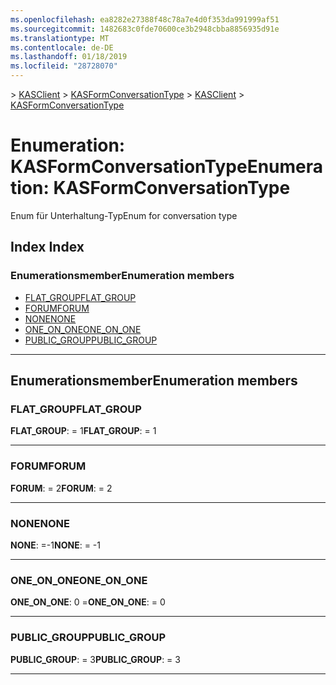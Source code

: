 ```yaml
---
ms.openlocfilehash: ea8282e27388f48c78a7e4d0f353da991999af51
ms.sourcegitcommit: 1482683c0fde70600ce3b2948cbba8856935d91e
ms.translationtype: MT
ms.contentlocale: de-DE
ms.lasthandoff: 01/18/2019
ms.locfileid: "28728070"
---
```

<span data-ttu-id="3c50b-101">[](../README.md) > [KASClient](../modules/kasclient.md) > [KASFormConversationType](../enums/kasclient.kasformconversationtype.md)</span><span class="sxs-lookup"><span data-stu-id="3c50b-101">[](../README.md) > [KASClient](../modules/kasclient.md) > [KASFormConversationType](../enums/kasclient.kasformconversationtype.md)</span></span>

# <a name="enumeration-kasformconversationtype"></a><span data-ttu-id="3c50b-102">Enumeration: KASFormConversationType</span><span class="sxs-lookup"><span data-stu-id="3c50b-102">Enumeration: KASFormConversationType</span></span>

<span data-ttu-id="3c50b-103">Enum für Unterhaltung-Typ</span><span class="sxs-lookup"><span data-stu-id="3c50b-103">Enum for conversation type</span></span>
## <a name="index"></a><span data-ttu-id="3c50b-104">Index </span><span class="sxs-lookup"><span data-stu-id="3c50b-104">Index</span></span>

### <a name="enumeration-members"></a><span data-ttu-id="3c50b-105">Enumerationsmember</span><span class="sxs-lookup"><span data-stu-id="3c50b-105">Enumeration members</span></span>

* [<span data-ttu-id="3c50b-106">FLAT_GROUP</span><span class="sxs-lookup"><span data-stu-id="3c50b-106">FLAT_GROUP</span></span>](kasclient.kasformconversationtype.md#flat_group)
* [<span data-ttu-id="3c50b-107">FORUM</span><span class="sxs-lookup"><span data-stu-id="3c50b-107">FORUM</span></span>](kasclient.kasformconversationtype.md#forum)
* [<span data-ttu-id="3c50b-108">NONE</span><span class="sxs-lookup"><span data-stu-id="3c50b-108">NONE</span></span>](kasclient.kasformconversationtype.md#none)
* [<span data-ttu-id="3c50b-109">ONE_ON_ONE</span><span class="sxs-lookup"><span data-stu-id="3c50b-109">ONE_ON_ONE</span></span>](kasclient.kasformconversationtype.md#one_on_one)
* [<span data-ttu-id="3c50b-110">PUBLIC_GROUP</span><span class="sxs-lookup"><span data-stu-id="3c50b-110">PUBLIC_GROUP</span></span>](kasclient.kasformconversationtype.md#public_group)

---

## <a name="enumeration-members"></a><span data-ttu-id="3c50b-111">Enumerationsmember</span><span class="sxs-lookup"><span data-stu-id="3c50b-111">Enumeration members</span></span>

<a id="flat_group"></a>

###  <a name="flatgroup"></a><span data-ttu-id="3c50b-112">FLAT_GROUP</span><span class="sxs-lookup"><span data-stu-id="3c50b-112">FLAT_GROUP</span></span>

<span data-ttu-id="3c50b-113">**FLAT_GROUP**: = 1</span><span class="sxs-lookup"><span data-stu-id="3c50b-113">**FLAT_GROUP**:  = 1</span></span>

___

<a id="forum"></a>

###  <a name="forum"></a><span data-ttu-id="3c50b-114">FORUM</span><span class="sxs-lookup"><span data-stu-id="3c50b-114">FORUM</span></span>

<span data-ttu-id="3c50b-115">**FORUM**: = 2</span><span class="sxs-lookup"><span data-stu-id="3c50b-115">**FORUM**:  = 2</span></span>

___

<a id="none"></a>

###  <a name="none"></a><span data-ttu-id="3c50b-116">NONE</span><span class="sxs-lookup"><span data-stu-id="3c50b-116">NONE</span></span>

<span data-ttu-id="3c50b-117">**NONE**: =-1</span><span class="sxs-lookup"><span data-stu-id="3c50b-117">**NONE**:  =  -1</span></span>

___

<a id="one_on_one"></a>

###  <a name="oneonone"></a><span data-ttu-id="3c50b-118">ONE_ON_ONE</span><span class="sxs-lookup"><span data-stu-id="3c50b-118">ONE_ON_ONE</span></span>

<span data-ttu-id="3c50b-119">**ONE_ON_ONE**: 0 =</span><span class="sxs-lookup"><span data-stu-id="3c50b-119">**ONE_ON_ONE**:  = 0</span></span>

___

<a id="public_group"></a>

###  <a name="publicgroup"></a><span data-ttu-id="3c50b-120">PUBLIC_GROUP</span><span class="sxs-lookup"><span data-stu-id="3c50b-120">PUBLIC_GROUP</span></span>

<span data-ttu-id="3c50b-121">**PUBLIC_GROUP**: = 3</span><span class="sxs-lookup"><span data-stu-id="3c50b-121">**PUBLIC_GROUP**:  = 3</span></span>

___


